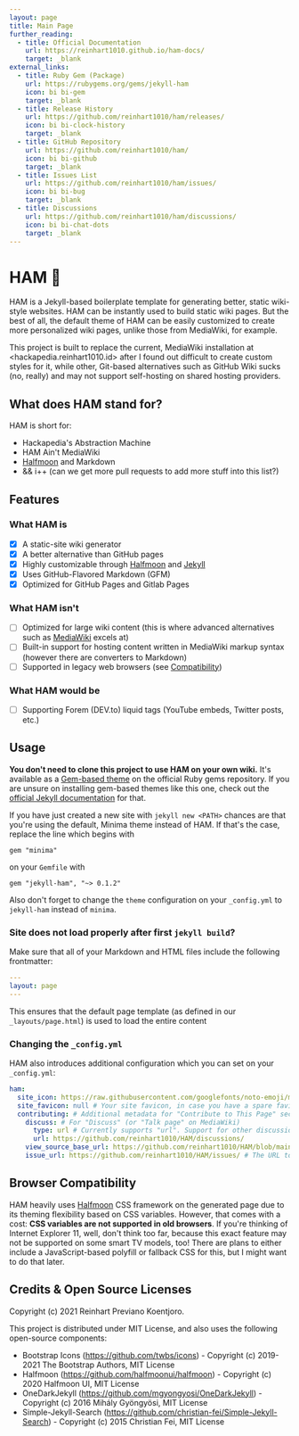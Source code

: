 ```yaml
---
layout: page
title: Main Page
further_reading:
  - title: Official Documentation
    url: https://reinhart1010.github.io/ham-docs/
    target: _blank
external_links:
  - title: Ruby Gem (Package)
    url: https://rubygems.org/gems/jekyll-ham
    icon: bi bi-gem
    target: _blank
  - title: Release History
    url: https://github.com/reinhart1010/ham/releases/
    icon: bi bi-clock-history
    target: _blank
  - title: GitHub Repository
    url: https://github.com/reinhart1010/ham/
    icon: bi bi-github
    target: _blank
  - title: Issues List
    url: https://github.com/reinhart1010/ham/issues/
    icon: bi bi-bug
    target: _blank
  - title: Discussions
    url: https://github.com/reinhart1010/ham/discussions/
    icon: bi bi-chat-dots
    target: _blank
---
```


# HAM 🥩
HAM is a Jekyll-based boilerplate template for generating better, static wiki-style websites. HAM can be instantly used to build static wiki pages. But the best of all, the default theme of HAM can be easily customized to create more personalized wiki pages, unlike those from MediaWiki, for example.

This project is built to replace the current, MediaWiki installation at <hackapedia.reinhart1010.id> after I found out difficult to create custom styles for it, while other, Git-based alternatives such as GitHub Wiki sucks (no, really) and may not support self-hosting on shared hosting providers.

## What does HAM stand for?
HAM is short for:

+ Hackapedia's Abstraction Machine
+ HAM Ain't MediaWiki
+ [Halfmoon] and Markdown
+ && i++ (can we get more pull requests to add more stuff into this list?)

## Features
### What HAM is
- [x] A static-site wiki generator
- [x] A better alternative than GitHub pages
- [x] Highly customizable through [Halfmoon] and [Jekyll]
- [x] Uses GitHub-Flavored Markdown (GFM)
- [x] Optimized for GitHub Pages and Gitlab Pages

### What HAM isn't
- [ ] Optimized for large wiki content (this is where advanced alternatives such as [MediaWiki] excels at)
- [ ] Built-in support for hosting content written in MediaWiki markup syntax (however there are converters to Markdown)
- [ ] Supported in legacy web browsers (see [Compatibility](#browser-compatibility))

### What HAM would be
- [ ] Supporting Forem (DEV.to) liquid tags (YouTube embeds, Twitter posts, etc.)

## Usage
**You don't need to clone this project to use HAM on your own wiki.** It's available as a [Gem-based theme](https://rubygems.org/gems/jekyll-ham) on the official Ruby gems repository. If you are unsure on installing gem-based themes like this one, check out the [official Jekyll documentation](https://jekyllrb.com/docs/themes/#installing-a-theme) for that.

If you have just created a new site with `jekyll new <PATH>` chances are that you're using the default, Minima theme instead of HAM. If that's the case, replace the line which begins with

```
gem "minima"
```

on your `Gemfile` with

```
gem "jekyll-ham", "~> 0.1.2"
```

Also don't forget to change the `theme` configuration on your `_config.yml` to `jekyll-ham` instead of `minima`.

### Site does not load properly after first `jekyll build`?
Make sure that all of your Markdown and HTML files include the following frontmatter:

```yaml
---
layout: page
---
```

This ensures that the default page template (as defined in our `_layouts/page.html`) is used to load the entire content

### Changing the `_config.yml`
HAM also introduces additional configuration which you can set on your `_config.yml`:

```yaml
ham:
  site_icon: https://raw.githubusercontent.com/googlefonts/noto-emoji/main/svg/emoji_u1f969.svg # Your site icon, to be displayed on navbar
  site_favicon: null # Your site favicon, in case you have a spare favicon.ico for it
  contributing: # Additional metadata for "Contribute to This Page" section on sidebar
    discuss: # For "Discuss" (or "Talk page" on MediaWiki)
      type: url # Currently supports "url". Support for other discussion widgets such as DiscussBot (Telegram), Disqus, and Utteranc.es are coming soon.
      url: https://github.com/reinhart1010/HAM/discussions/
    view_source_base_url: https://github.com/reinhart1010/HAM/blob/main/ # The base URL to publicly view the original (Markdown) source code
    issue_url: https://github.com/reinhart1010/HAM/issues/ # The URL to report an issue related to site or content
```

## Browser Compatibility
HAM heavily uses [Halfmoon] CSS framework on the generated page due to its theming flexibility based on CSS variables. However, that comes with a cost: **CSS variables are not supported in old browsers**. If you're thinking of Internet Explorer 11, well, don't think too far, because this exact feature may not be supported on some smart TV models, too! There are plans to either include a JavaScript-based polyfill or fallback CSS for this, but I might want to do that later.

[Halfmoon]: https://gethalfmoon.com
[Jekyll]: https://jekyllrb.com
[MediaWiki]: https://mediawiki.org

## Credits & Open Source Licenses
Copyright (c) 2021 Reinhart Previano Koentjoro.

This project is distributed under MIT License, and also uses the following open-source components:

+ Bootstrap Icons (<https://github.com/twbs/icons>) - Copyright (c) 2019-2021 The Bootstrap Authors, MIT License
+ Halfmoon (<https://github.com/halfmoonui/halfmoon>) - Copyright (c) 2020 Halfmoon UI, MIT License
+ OneDarkJekyll (<https://github.com/mgyongyosi/OneDarkJekyll>) - Copyright (c) 2016 Mihály Gyöngyösi, MIT License
+ Simple-Jekyll-Search (<https://github.com/christian-fei/Simple-Jekyll-Search>) - Copyright (c) 2015 Christian Fei, MIT License
